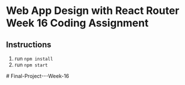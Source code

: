<!-- 
    Copyright (c) 2023 Promineo Tech
    Author:  Promineo Tech Academic Team
    Subject: React Router Boiler Plate
  ------------------------------------------->
  
# Web App Design with React Router Week 16 Coding Assignment

## Instructions 

1. run ```npm install```
2. run ```npm start```




#   F i n a l - P r o j e c t - - - W e e k - 1 6  
 